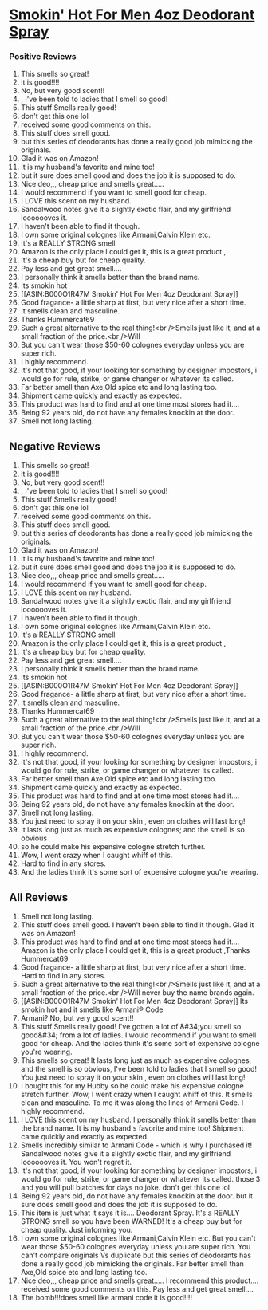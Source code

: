 # [Smokin&#x27; Hot For Men 4oz Deodorant Spray](https://products.checkmycream.com/products/Smokin&#x27;-Hot-For-Men-4oz-Deodorant-Spray.html)

### Positive Reviews

<ol>
      <li>This smells so great!</li>
      <li>it is good!!!!</li>
      <li>No, but very good scent!!</li>
      <li>, I&#x27;ve been told to ladies that I smell so good!</li>
      <li>This stuff Smells really good!</li>
      <li>don&#x27;t get this one lol</li>
      <li>received some good comments on this.</li>
      <li>This stuff does smell good.  </li>
      <li>but this series of deodorants has done a really good job mimicking the originals.</li>
      <li>Glad it was on Amazon!</li>
      <li>It is my husband&#x27;s favorite and mine too!</li>
      <li>but it sure does smell good and does the job it is supposed to do.</li>
      <li>Nice deo,,, cheap price and smells great.....</li>
      <li>I would recommend if you want to smell good for cheap.</li>
      <li>I LOVE this scent on my husband.</li>
      <li>Sandalwood notes give it a slightly exotic flair, and my girlfriend looooooves it.</li>
      <li>I haven&#x27;t been able to find it though.  </li>
      <li>I own some original colognes like Armani,Calvin Klein etc.</li>
      <li>It&#x27;s a REALLY STRONG smell</li>
      <li>Amazon is the only place I could get it, this is a great product ,</li>
      <li>It&#x27;s a cheap buy but for cheap quality.</li>
      <li>Pay less and get great smell....</li>
      <li>I personally think it smells better than the brand name.</li>
      <li>Its smokin hot</li>
      <li>[[ASIN:B000O1R47M Smokin&#x27; Hot For Men 4oz Deodorant Spray]]  </li>
      <li>Good fragance- a little sharp at first, but very nice after a short time.    </li>
      <li>It smells clean and masculine.</li>
      <li>Thanks Hummercat69</li>
      <li>Such a great alternative to the real thing!&lt;br /&gt;Smells just like it, and at a small fraction of the price.&lt;br /&gt;Will</li>
      <li>But you can&#x27;t wear those $50-60 colognes everyday unless you are super rich.</li>
      <li>I highly recommend.</li>
      <li>It&#x27;s not that good, if your looking for something by designer impostors, i would go for rule, strike, or game changer or whatever its called.</li>
      <li>Far better smell than Axe,Old spice etc and long lasting too.</li>
      <li>Shipment came quickly and exactly as expected.</li>
      <li>This product was hard to find and at one time most stores had it....</li>
      <li>Being 92 years old, do not have any females knockin at the door.</li>
      <li>Smell not long lasting.</li>
</ol>


<h2>Negative Reviews</h2>
<ol>
<li> This smells so great!</li>
<li> it is good!!!!</li>
<li> No, but very good scent!!</li>
<li> , I&#x27;ve been told to ladies that I smell so good!</li>
<li> This stuff Smells really good!</li>
<li> don&#x27;t get this one lol</li>
<li> received some good comments on this.</li>
<li> This stuff does smell good.  </li>
<li> but this series of deodorants has done a really good job mimicking the originals.</li>
<li> Glad it was on Amazon!</li>
<li> It is my husband&#x27;s favorite and mine too!</li>
<li> but it sure does smell good and does the job it is supposed to do.</li>
<li> Nice deo,,, cheap price and smells great.....</li>
<li> I would recommend if you want to smell good for cheap.</li>
<li> I LOVE this scent on my husband.</li>
<li> Sandalwood notes give it a slightly exotic flair, and my girlfriend looooooves it.</li>
<li> I haven&#x27;t been able to find it though.  </li>
<li> I own some original colognes like Armani,Calvin Klein etc.</li>
<li> It&#x27;s a REALLY STRONG smell</li>
<li> Amazon is the only place I could get it, this is a great product ,</li>
<li> It&#x27;s a cheap buy but for cheap quality.</li>
<li> Pay less and get great smell....</li>
<li> I personally think it smells better than the brand name.</li>
<li> Its smokin hot</li>
<li> [[ASIN:B000O1R47M Smokin&#x27; Hot For Men 4oz Deodorant Spray]]  </li>
<li> Good fragance- a little sharp at first, but very nice after a short time.    </li>
<li> It smells clean and masculine.</li>
<li> Thanks Hummercat69</li>
<li> Such a great alternative to the real thing!&lt;br /&gt;Smells just like it, and at a small fraction of the price.&lt;br /&gt;Will</li>
<li> But you can&#x27;t wear those $50-60 colognes everyday unless you are super rich.</li>
<li> I highly recommend.</li>
<li> It&#x27;s not that good, if your looking for something by designer impostors, i would go for rule, strike, or game changer or whatever its called.</li>
<li> Far better smell than Axe,Old spice etc and long lasting too.</li>
<li> Shipment came quickly and exactly as expected.</li>
<li> This product was hard to find and at one time most stores had it....</li>
<li> Being 92 years old, do not have any females knockin at the door.</li>
<li> Smell not long lasting.</li>
<li> You just need to spray it on your skin , even on clothes will last long!</li>
<li> It lasts long just as much as expensive colognes; and the smell is so obvious</li>
<li> so he could  make his expensive cologne stretch further.</li>
<li> Wow, I went crazy when I caught whiff of this.</li>
<li> Hard to find in any stores.</li>
<li> And the ladies think it&#x27;s some sort of expensive cologne you&#x27;re wearing.</li>
</ol>

<h2>All Reviews</h2>

<ol>
    <li> Smell not long lasting.</li>
    <li> This stuff does smell good.  I haven&#x27;t been able to find it though.  Glad it was on Amazon!</li>
    <li> This product was hard to find and at one time most stores had it.... Amazon is the only place I could get it, this is a great product ,Thanks Hummercat69</li>
    <li> Good fragance- a little sharp at first, but very nice after a short time.    Hard to find in any stores.</li>
    <li> Such a great alternative to the real thing!&lt;br /&gt;Smells just like it, and at a small fraction of the price.&lt;br /&gt;Will never buy the name brands again.</li>
    <li> [[ASIN:B000O1R47M Smokin&#x27; Hot For Men 4oz Deodorant Spray]]  Its smokin hot and it smells like Armani® Code</li>
    <li> Armani? No, but very good scent!!</li>
    <li> This stuff Smells really good! I&#x27;ve gotten a lot of &amp;#34;you smell so good&amp;#34; from a lot of ladies. I would recommend if you want to smell good for cheap. And the ladies think it&#x27;s some sort of expensive cologne you&#x27;re wearing.</li>
    <li> This smells so great! It lasts long just as much as expensive colognes; and the smell is so obvious, I&#x27;ve been told to ladies that I smell so good! You just need to spray it on your skin , even on clothes will last long!</li>
    <li> I bought this for my Hubby so he could  make his expensive cologne stretch further. Wow, I went crazy when I caught whiff of this. It smells clean and masculine. To me it was along the lines of Armani Code. I highly recommend.</li>
    <li> I LOVE this scent on my husband. I personally think it smells better than the brand name. It is my husband&#x27;s favorite and mine too! Shipment came quickly and exactly as expected.</li>
    <li> Smells incredibly similar to Armani Code - which is why I purchased it! Sandalwood notes give it a slightly exotic flair, and my girlfriend looooooves it. You won&#x27;t regret it.</li>
    <li> It&#x27;s not that good, if your looking for something by designer impostors, i would go for rule, strike, or game changer or whatever its called. those 3 and you will pull biatches for days no joke. don&#x27;t get this one lol</li>
    <li> Being 92 years old, do not have any females knockin at the door. but it sure does smell good and does the job it is supposed to do.</li>
    <li> This item is just what it says it is.... Deodorant Spray. It&#x27;s a REALLY STRONG smell so you have been WARNED! It&#x27;s a cheap buy but for cheap quality. Just informing you.</li>
    <li> I own some original colognes like Armani,Calvin Klein etc. But you can&#x27;t wear those $50-60 colognes everyday unless you are super rich. You can&#x27;t compare originals Vs duplicate but this series of deodorants has done a really good job mimicking the originals. Far better smell than Axe,Old spice etc and long lasting too.</li>
    <li> Nice deo,,, cheap price and smells great..... I recommend this product.... received some good comments on this. Pay less and get great smell....</li>
    <li> The bomb!!!does smell like armani code it is good!!!!</li>
</ol>




